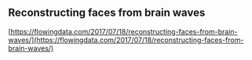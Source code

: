 ## Reconstructing faces from brain waves
  
  [https://flowingdata.com/2017/07/18/reconstructing-faces-from-brain-waves/](https://flowingdata.com/2017/07/18/reconstructing-faces-from-brain-waves/)